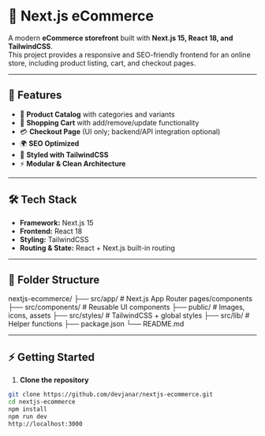 # 🛒 Next.js eCommerce

A modern **eCommerce storefront** built with **Next.js 15, React 18, and TailwindCSS**.  
This project provides a responsive and SEO-friendly frontend for an online store, including product listing, cart, and checkout pages.

---

## 🚀 Features
- 🏬 **Product Catalog** with categories and variants
- 🛒 **Shopping Cart** with add/remove/update functionality
- 💳 **Checkout Page** (UI only; backend/API integration optional)
- 🌍 **SEO Optimized**
- 🎨 **Styled with TailwindCSS**
- ⚡ **Modular & Clean Architecture**

---

## 🛠 Tech Stack
- **Framework:** Next.js 15
- **Frontend:** React 18
- **Styling:** TailwindCSS
- **Routing & State:** React + Next.js built-in routing

---

## 📂 Folder Structure
nextjs-ecommerce/
├── src/app/             # Next.js App Router pages/components
├── src/components/      # Reusable UI components
├── public/              # Images, icons, assets
├── src/styles/          # TailwindCSS + global styles
├── src/lib/             # Helper functions
├── package.json
└── README.md



---

## ⚡ Getting Started
1. **Clone the repository**
```bash
git clone https://github.com/devjanar/nextjs-ecommerce.git
cd nextjs-ecommerce
npm install
npm run dev
http://localhost:3000

